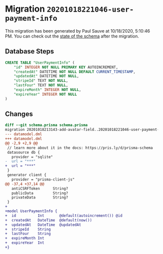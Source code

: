 # Migration `20201018221046-user-payment-info`

This migration has been generated by Paul Sauve at 10/18/2020, 5:10:46 PM.
You can check out the [state of the schema](./schema.prisma) after the migration.

## Database Steps

```sql
CREATE TABLE "UserPaymentInfo" (
    "id" INTEGER NOT NULL PRIMARY KEY AUTOINCREMENT,
    "createdAt" DATETIME NOT NULL DEFAULT CURRENT_TIMESTAMP,
    "updatedAt" DATETIME NOT NULL,
    "stripeId" TEXT NOT NULL,
    "lastFour" TEXT NOT NULL,
    "expireMonth" INTEGER NOT NULL,
    "expireYear" INTEGER NOT NULL
)
```

## Changes

```diff
diff --git schema.prisma schema.prisma
migration 20201018213143-add-avatar-field..20201018221046-user-payment-info
--- datamodel.dml
+++ datamodel.dml
@@ -2,9 +2,9 @@
 // learn more about it in the docs: https://pris.ly/d/prisma-schema
 datasource db {
   provider = "sqlite"
-  url = "***"
+  url = "***"
 }
 generator client {
   provider = "prisma-client-js"
@@ -37,4 +37,14 @@
   antiCSRFToken      String?
   publicData         String?
   privateData        String?
 }
+
+model UserPaymentInfo {
+  id          Int       @default(autoincrement()) @id
+  createdAt   DateTime  @default(now())
+  updatedAt   DateTime  @updatedAt
+  stripeId    String
+  lastFour    String
+  expireMonth Int
+  expireYear  Int
+}
```


